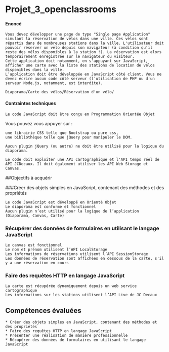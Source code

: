# Projet_3_openclassrooms



#### Enoncé 

    Vous devez développer une page de type "Single page Application" simulant la réservation de vélos dans une ville. Ces vélos sont répartis dans de nombreuses stations dans la ville. L'utilisateur doit pouvoir réserver un vélo depuis son navigateur (à condition qu'il reste des vélos disponibles à la station !). La réservation est alors temporairement enregistrée sur le navigateur du visiteur.
    Cette application doit notamment, en s'appuyant sur JavaScript, afficher une carte avec la liste des stations de location de vélos disponibles dans la ville. 
    L’application doit être développée en JavaScript côté client. Vous ne devez écrire aucun code côté serveur (l’utilisation de PHP ou d'un serveur Node.js, notamment, est interdite).

    Diaporama/Carte des vélos/Réservation d'un vélo/

#### Contraintes techniques

    Le code JavaScript doit être conçu en Programmation Orientée Objet

Vous pouvez vous appuyer sur :

    une librairie CSS telle que Bootstrap ou pure css,
    une bibliothèque telle que jQuery pour manipuler le DOM.

    Aucun plugin jQuery (ou autre) ne doit être utilisé pour la logique du diaporama.

    Le code doit exploiter une API cartographique et l'API temps réel de API JCDecaux. Il doit également utiliser les API Web Storage et Canvas.

##Objectifs à acquérir

###Créer des objets simples en JavaScript, contenant des méthodes et des propriétés

    Le code JavaScript est développé en Orienté Objet
    Le diaporama est conforme et fonctionnel
    Aucun plugin n’est utilisé pour la logique de l’application (Diaporama, Canvas, Carte)

### Récupérer des données de formulaires en utilisant le langage JavaScript

    Le canvas est fonctionnel
    Le nom et prénom utilisent l’API LocalStorage
    Les informations de réservations utilisent l’API SessionStorage
    Les données de réservation sont affichées en dessous de la carte, s'il y a une réservation en cours

### Faire des requêtes HTTP en langage JavaScript

    La carte est récupérée dynamiquement depuis un web service cartographique
    Les informations sur les stations utilisent l’API Live de JC Decaux

## Compétences évaluées
    * Créer des objets simples en JavaScript, contenant des méthodes et des propriétés
    * Faire des requêtes HTTP en langage JavaScript
    * Présenter une réalisation de manière professionnelle
    * Récupérer des données de formulaires en utilisant le langage JavaScript
